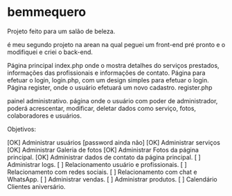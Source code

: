 # bemmequero

Projeto feito para um salão de beleza.

é meu segundo projeto na arean na qual peguei um front-end pré pronto e o modifiquei e criei o back-end.


Página principal index.php onde o mostra detalhes do serviços prestados, informações das profissionais e informações de contato.
Página para efetuar o login, login.php, com um design simples para efetuar o login.
Página register, onde o usuário efetuará um novo cadastro. register.php

painel administrativo.
página onde o usuário com poder de administrador, poderá acrescentar, modificar, deletar dados como serviço, fotos, colaboradores e usuários.

Objetivos:

[OK] Administrar usuários [password ainda não]
[OK] Administrar serviços
[OK] Administrar Galeria de fotos
[OK] Administrar Fotos da página principal.
[OK] Administrar dados de contato da página principal.
[  ] Administrar logs.
[  ] Relacionamento usuário e profissionais.
[  ] Relacionamento com redes sociais.
[  ] Relacionamento com chat e WhatsApp.
[  ] Administrar vendas.
[  ] Administrar produtos.
[  ] Calendário Clientes aniversário.
